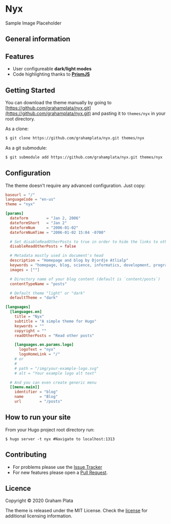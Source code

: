 # Nyx

Sample Image Placeholder

## General information

## Features

- User configureable **dark/light modes**
- Code highlighting thanks to [**PrismJS**](https://prismjs.com)

## Getting Started

You can download the theme manually by going to [https://github.com/grahamplata/nyx.git](https://github.com/grahamplata/nyx.git) and pasting it to `themes/nyx` in your root directory.

As a clone:

``` bash
$ git clone https://github.com/grahamplata/nyx.git themes/nyx
```

As a git submodule:

``` bash
$ git submodule add https://github.com/grahamplata/nyx.git themes/nyx
```

## Configuration

The theme doesn't require any advanced configuration. Just copy:

``` toml
baseurl = "/"
languageCode = "en-us"
theme = "nyx"

[params]
  dateform        = "Jan 2, 2006"
  dateformShort   = "Jan 2"
  dateformNum     = "2006-01-02"
  dateformNumTime = "2006-01-02 15:04 -0700"

  # Set disableReadOtherPosts to true in order to hide the links to other posts.
  disableReadOtherPosts = false

  # Metadata mostly used in document's head
  description = "Homepage and blog by Djordje Atlialp"
  keywords = "homepage, blog, science, informatics, development, programming"
  images = [""]

  # Directory name of your blog content (default is `content/posts`)
  contentTypeName = "posts"

  # Default theme "light" or "dark"
  defaultTheme = "dark"

[languages]
  [languages.en]
    title = "Nyx"
    subtitle = "A simple theme for Hugo"
    keywords = ""
    copyright = ""
    readOtherPosts = "Read other posts"

    [languages.en.params.logo]
      logoText = "nyx"
      logoHomeLink = "/"
    # or
    #
    # path = "/img/your-example-logo.svg"
    # alt = "Your example logo alt text"

  # And you can even create generic menu
  [[menu.main]]
    identifier = "blog"
    name       = "Blog"
    url        = "/posts"
```

## How to run your site

From your Hugo project root directory run:

```shell
$ hugo server -t nyx #Navigate to localhost:1313
```

## Contributing

- For problems please use the [Issue Tracker](https://github.com/grahampalta/nyx/issues)
- For new features please open a [Pull Request](https://github.com/grahamplata/nyx/pulls).

## Licence

Copyright © 2020 Graham Plata

The theme is released under the MIT License. Check the [license](https://github.com/grahamplata/nyx/blob/master/LICENSE.md) for additional licensing information.
